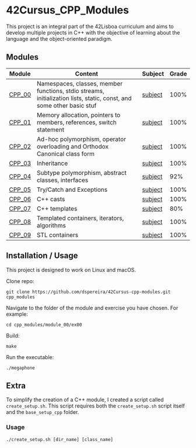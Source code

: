 # 42Cursus_CPP_Modules

This project is an integral part of the 42Lisboa curriculum and aims to develop multiple projects in C++ with the objective of learning about the language and the object-oriented paradigm.

## Modules

| Module | Content | Subject | Grade |
| --- | --- | --- | --- |
| [CPP_00](https://github.com/Diogo13Antunes/42Cursus_CPP_Modules/tree/main/CPP_00) | Namespaces, classes, member functions, stdio streams, initialization lists, static, const, and some other basic stuf | [subject](https://github.com/Diogo13Antunes/42Cursus_CPP_Modules/blob/main/CPP_00/en.subject.pdf) | 100% |
| [CPP_01](https://github.com/Diogo13Antunes/42Cursus_CPP_Modules/tree/main/CPP_01) | Memory allocation, pointers to members, references, switch statement | [subject](https://github.com/Diogo13Antunes/42Cursus_CPP_Modules/blob/main/CPP_01/en.subject.pdf) | 100% |
| [CPP_02](https://github.com/Diogo13Antunes/42Cursus_CPP_Modules/tree/main/CPP_02) | Ad-hoc polymorphism, operator overloading and Orthodox Canonical class form | [subject](https://github.com/Diogo13Antunes/42Cursus_CPP_Modules/blob/main/CPP_02/en.subject.pdf) | 100% |
| [CPP_03](https://github.com/Diogo13Antunes/42Cursus_CPP_Modules/tree/main/CPP_03) | Inheritance | [subject](https://github.com/Diogo13Antunes/42Cursus_CPP_Modules/blob/main/CPP_03/en.subject.pdf) | 100% |
| [CPP_04](https://github.com/Diogo13Antunes/42Cursus_CPP_Modules/tree/main/CPP_04) | Subtype polymorphism, abstract classes, interfaces | [subject](https://github.com/Diogo13Antunes/42Cursus_CPP_Modules/blob/main/CPP_04/en.subject.pdf) | 92% |
| [CPP_05](https://github.com/Diogo13Antunes/42Cursus_CPP_Modules/tree/main/CPP_05) | Try/Catch and Exceptions | [subject](https://github.com/Diogo13Antunes/42Cursus_CPP_Modules/blob/main/CPP_05/en.subject.pdf) | 100% |
| [CPP_06](https://github.com/Diogo13Antunes/42Cursus_CPP_Modules/tree/main/CPP_06) | C++ casts | [subject](https://github.com/Diogo13Antunes/42Cursus_CPP_Modules/blob/main/CPP_06/en.subject.pdf) | 100% |
| [CPP_07](https://github.com/Diogo13Antunes/42Cursus_CPP_Modules/tree/main/CPP_07) | C++ templates | [subject](https://github.com/Diogo13Antunes/42Cursus_CPP_Modules/blob/main/CPP_07/en.subject.pdf) | 80% |
| [CPP_08](https://github.com/Diogo13Antunes/42Cursus_CPP_Modules/tree/main/CPP_08) | Templated containers, iterators, algorithms | [subject](https://github.com/Diogo13Antunes/42Cursus_CPP_Modules/blob/main/CPP_08/en.subject.pdf) | 100% |
| [CPP_09](https://github.com/Diogo13Antunes/42Cursus_CPP_Modules/tree/main/CPP_09) | STL containers | [subject](https://github.com/Diogo13Antunes/42Cursus_CPP_Modules/blob/main/CPP_09/en.subject.pdf) | 100% |

## Installation / Usage

This project is designed to work on Linux and macOS.

Clone repo:
```shell
git clone https://github.com/dspereira/42Cursus-cpp-modules.git cpp_modules
```
Navigate to the folder of the module and exercise you have chosen. For example:
```shell
cd cpp_modules/module_00/ex00
```
Build:
```shell
make
```
Run the executable:
```shell
./megaphone
```

## Extra

To simplify the creation of a C++ module, I created a script called `create_setup.sh`. This script requires both the `create_setup.sh` script itself and the `base_setup_cpp` folder.

### Usage

```shell
./create_setup.sh [dir_name] [class_name]
```
